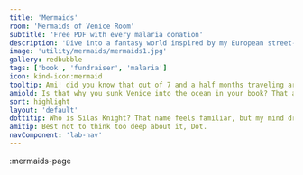 ```yaml
---
title: 'Mermaids'
room: 'Mermaids of Venice Room'
subtitle: 'Free PDF with every malaria donation'
description: 'Dive into a fantasy world inspired by my European street-performing adventures. Your donation helps fight malaria and lands you a free copy!'
image: 'utility/mermaids/mermaids1.jpg'
gallery: redbubble
tags: ['book', 'fundraiser', 'malaria']
icon: kind-icon:mermaid
tooltip: Ami! did you know that out of 7 and a half months traveling around Europe as a juggling contortionist, I was stuck in a mosquito-filled campsite outside Venice for two weeks?
amiold: Is that why you sunk Venice into the ocean in your book? That actually makes a lot of sense. But you programmed me to fight malaria because you care about the world...Right?
sort: highlight
layout: 'default'
dottitip: Who is Silas Knight? That name feels familiar, but my mind draws a blank.
amitip: Best not to think too deep about it, Dot.
navComponent: 'lab-nav'
---
```


:mermaids-page
